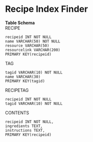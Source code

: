 Recipe Index Finder
=================
**Table Schema**  
RECIPE
```
recipeid INT NOT NULL
name VARCHAR(50) NOT NULL
resource VARCHAR(50)
resourcelink VARCHAR(200)
PRIMARY KEY(recipeid)
```
TAG
```
tagid VARCHAR(10) NOT NULL
name VARCHAR(30)
PRIMARY KEY(tagid)
```

RECIPETAG
```
recipeid INT NOT NULL
tagid VARCHAR(10) NOT NULL
```

CONTENTS
```
recipeid INT NOT NULL,
ingredients TEXT,
instructions TEXT,
PRIMARY KEY(recipeid)
```